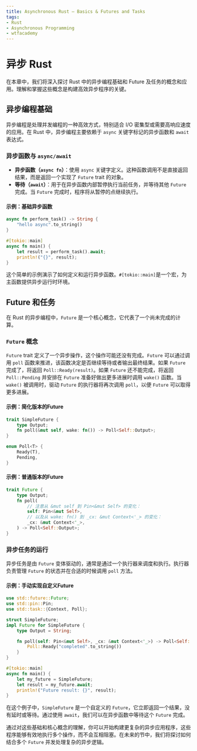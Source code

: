 ```yaml
---
title: Asynchronous Rust – Basics & Futures and Tasks
tags:
- Rust
- Asynchronous Programming
- wtfacademy
---
```


# 异步 Rust

在本章中，我们将深入探讨 Rust 中的异步编程基础和 Future 及任务的概念和应用。理解和掌握这些概念是构建高效异步程序的关键。

## 异步编程基础

异步编程是处理并发编程的一种高效方式，特别适合 I/O 密集型或需要高响应速度的应用。在 Rust 中，异步编程主要依赖于 `async`
关键字标记的异步函数和 `await` 表达式。

### 异步函数与 `async/await`

- **异步函数（`async fn`）**：使用 `async` 关键字定义。这种函数调用不是直接返回结果，而是返回一个实现了 `Future` trait 的对象。
- **等待（`await`）**：用于在异步函数内部暂停执行当前任务，并等待其他 `Future` 完成。当 `Future` 完成时，程序将从暂停的点继续执行。

#### 示例：基础异步函数

```rust
async fn perform_task() -> String {
    "hello async".to_string()
}

#[tokio::main]
async fn main() {
    let result = perform_task().await;
    println!("{}", result);
}
```

这个简单的示例演示了如何定义和运行异步函数。`#[tokio::main]`是一个宏，为主函数提供异步运行时环境。

## Future 和任务

在 Rust 的异步编程中，`Future` 是一个核心概念，它代表了一个尚未完成的计算。

### `Future` 概念

`Future` trait 定义了一个异步操作，这个操作可能还没有完成。`Future` 可以通过调用 `poll` 函数来推进，该函数决定是否继续等待或者输出最终结果。如果
`Future` 完成了，将返回 `Poll::Ready(result)`。如果 `Future` 还不能完成，将返回 `Poll::Pending` 并安排在 `Future`
准备好做出更多进展时调用 `wake()` 函数。当 `wake()` 被调用时，驱动 `Future` 的执行器将再次调用 `poll`，以便 `Future`
可以取得更多进展。

#### 示例：简化版本的Future

```rust
trait SimpleFuture {
    type Output;
    fn poll(&mut self, wake: fn()) -> Poll<Self::Output>;
}

enum Poll<T> {
    Ready(T),
    Pending,
}
```

#### 示例：普通版本的Future

```rust
trait Future {
    type Output;
    fn poll(
        // 注意从 &mut self 到 Pin<&mut Self> 的变化：
        self: Pin<&mut Self>,
        // 以及从 wake: fn() 到 _cx: &mut Context<'_> 的变化：
        _cx: &mut Context<'_>,
    ) -> Poll<Self::Output>;
}
```

### 异步任务的运行

异步任务是由 `Future` 变体驱动的，通常是通过一个执行器来调度和执行。执行器负责管理 `Future` 的状态并在合适的时候调用
`poll` 方法。

#### 示例：手动实现自定义Future

```rust
use std::future::Future;
use std::pin::Pin;
use std::task::{Context, Poll};

struct SimpleFuture;
impl Future for SimpleFuture {
    type Output = String;

    fn poll(self: Pin<&mut Self>, _cx: &mut Context<'_>) -> Poll<Self::Output> {
        Poll::Ready("completed".to_string())
    }
}

#[tokio::main]
async fn main() {
    let my_future = SimpleFuture;
    let result = my_future.await;
    println!("Future result: {}", result);
}
```

在这个例子中，`SimpleFuture` 是一个自定义的 `Future`，它立即返回一个结果，没有延时或等待。通过使用 `await`，我们可以在异步函数中等待这个
`Future` 完成。

通过对这些基础和核心概念的理解，你可以开始构建更复杂的异步应用程序，这些程序能够有效地执行多个操作，而不会互相阻塞。在未来的节中，我们将探讨如何结合多个
`Future` 并发处理复杂的异步逻辑。